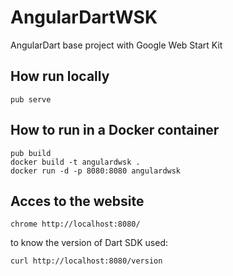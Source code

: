 AngularDartWSK
==============

AngularDart base project with Google Web Start Kit

How run locally
---------------

```
pub serve
```

How to run in a Docker container
--------------------------------

```
pub build
docker build -t angulardwsk .
docker run -d -p 8080:8080 angulardwsk
```

Acces to the website
--------------------

```
chrome http://localhost:8080/
```

to know the version of Dart SDK used:

```
curl http://localhost:8080/version
```
